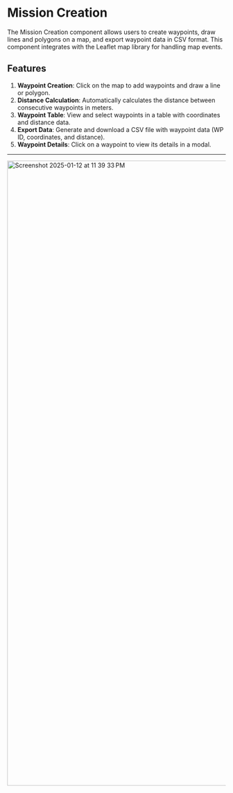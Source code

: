 
# Mission Creation

The Mission Creation component allows users to create waypoints, draw lines and polygons on a map, and export waypoint data in CSV format. This component integrates with the Leaflet map library for handling map events.

## Features

1. **Waypoint Creation**: Click on the map to add waypoints and draw a line or polygon.
2. **Distance Calculation**: Automatically calculates the distance between consecutive waypoints in meters.
3. **Waypoint Table**: View and select waypoints in a table with coordinates and distance data.
4. **Export Data**: Generate and download a CSV file with waypoint data (WP ID, coordinates, and distance).
5. **Waypoint Details**: Click on a waypoint to view its details in a modal.

---

<img width="1440" alt="Screenshot 2025-01-12 at 11 39 33 PM" src="https://github.com/user-attachments/assets/4762bac4-3be1-46c4-86a7-ceba9ed58f98" />
